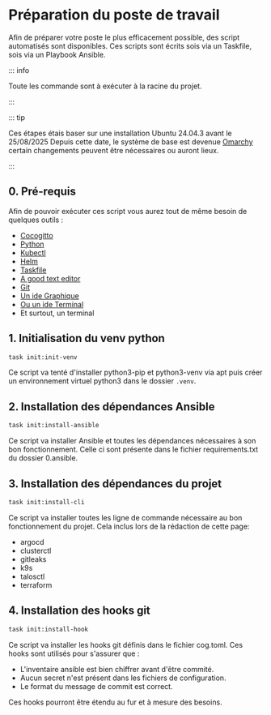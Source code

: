 # Préparation du poste de travail

Afin de préparer votre poste le plus efficacement possible, des script automatisés sont disponibles. Ces scripts sont écrits sois via un Taskfile, sois via un Playbook Ansible.

::: info

Toute les commande sont à exécuter à la racine du projet.

:::

::: tip

Ces étapes étais baser sur une installation Ubuntu 24.04.3 avant le 25/08/2025
Depuis cette date, le système de base est devenue [Omarchy](https://omarchy.org/) certain changements peuvent être nécessaires ou auront lieux.

:::

## 0. Pré-requis

Afin de pouvoir exécuter ces script vous aurez tout de même besoin de quelques outils :

- [Cocogitto](https://github.com/cocogitto/cocogitto)
- [Python](https://www.python.org/downloads/)
- [Kubectl](https://kubernetes.io/fr/docs/tasks/tools/install-kubectl/)
- [Helm](https://helm.sh/docs/intro/install/)
- [Taskfile](https://taskfile.dev/#/installation)
- [A good text editor](https://code.visualstudio.com/)
- [Git](https://git-scm.com/downloads)
- [Un ide Graphique](https://www.vscode.com)
- [Ou un ide Terminal](https://helix-editor.com/)
- Et surtout, un terminal

## 1. Initialisation du venv python

```bash
task init:init-venv
```

Ce script va tenté d'installer python3-pip et python3-venv via apt puis créer un environnement virtuel python3 dans le dossier `.venv`.

## 2. Installation des dépendances Ansible

```bash
task init:install-ansible
```

Ce script va installer Ansible et toutes les dépendances nécessaires à son bon fonctionnement. Celle ci sont présente dans le fichier requirements.txt du dossier 0.ansible.

## 3. Installation des dépendances du projet

```bash
task init:install-cli
```

Ce script va installer toutes les ligne de commande nécessaire au bon fonctionnement du projet. Cela inclus lors de la rédaction de cette page:

- argocd
- clusterctl
- gitleaks
- k9s
- talosctl
- terraform

## 4. Installation des hooks git

```bash
task init:install-hook
```

Ce script va installer les hooks git définis dans le fichier cog.toml. Ces hooks sont utilisés pour s'assurer que :

- L'inventaire ansible est bien chiffrer avant d'être commité.
- Aucun secret n'est présent dans les fichiers de configuration.
- Le format du message de commit est correct.

Ces hooks pourront être étendu au fur et à mesure des besoins.
